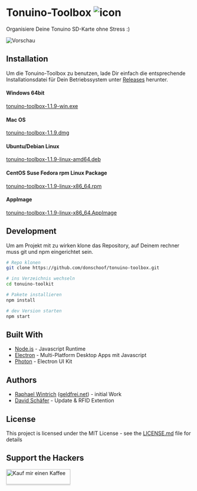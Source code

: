 # Tonuino-Toolbox ![icon](icon-42x42.png?raw=true "Icon")

Organisiere Deine Tonuino SD-Karte ohne Stress :)

![Vorschau](preview.png?raw=true "Vorschau")

## Installation

Um die Tonuino-Toolbox zu benutzen, lade Dir einfach die entsprechende Installationsdatei für Dein Betriebssystem unter [Releases](https://github.com/raph-ael/tonuino-toolbox/releases) herunter.

#### Windows 64bit

[tonuino-toolbox-1.1.9-win.exe](https://github.com/raph-ael/tonuino-toolbox/releases/download/v1.1.9/tonuino-toolbox-1.1.9-win.exe)

#### Mac OS

[tonuino-toolbox-1.1.9.dmg](https://github.com/raph-ael/tonuino-toolbox/releases/download/v1.1.9/tonuino-toolbox-1.1.9.dmg)

#### Ubuntu/Debian Linux

[tonuino-toolbox-1.1.9-linux-amd64.deb](https://github.com/raph-ael/tonuino-toolbox/releases/download/v1.1.9/tonuino-toolbox-1.1.9-linux-amd64.deb)

#### CentOS Suse Fedora rpm Linux Package

[tonuino-toolbox-1.1.9-linux-x86_64.rpm](https://github.com/raph-ael/tonuino-toolbox/releases/download/v1.1.9/tonuino-toolbox-1.1.9-linux-x86_64.rpm)

#### AppImage

[tonuino-toolbox-1.1.9-linux-x86_64.AppImage](https://github.com/raph-ael/tonuino-toolbox/releases/download/v1.1.9/tonuino-toolbox-1.1.9-linux-x86_64.AppImage)

## Development

Um am Projekt mit zu wirken klone das Repository, auf Deinem rechner muss git und npm eingerichtet sein.

```bash
# Repo klonen
git clone https://github.com/donschoof/tonuino-toolbox.git

# ins Verzeichnis wechseln
cd tonuino-toolkit

# Pakete installieren
npm install

# dev Version starten
npm start
```

## Built With

* [Node.js](https://nodejs.org/en/) - Javascript Runtime
* [Electron](https://www.electronjs.org/) - Multi-Platform Desktop Apps mit Javascript
* [Photon](http://photonkit.com/) - Electron UI Kit

## Authors

* [Raphael Wintrich](https://github.com/raph-ael) ([geldfrei.net](https://geldfrei.net)) - initial Work
* [David Schäfer](https://github.com/donschoof) - Update & RFID Extention

## License

This project is licensed under the MIT License - see the [LICENSE.md](LICENSE.md) file for details

## Support the Hackers

<a href="https://www.buymeacoffee.com/geldfrei" target="_blank"><img src="https://www.buymeacoffee.com/assets/img/custom_images/orange_img.png" alt="Kauf mir einen Kaffee" style="height: 41px !important;width: 174px !important;box-shadow: 0px 3px 2px 0px rgba(190, 190, 190, 0.5) !important;-webkit-box-shadow: 0px 3px 2px 0px rgba(190, 190, 190, 0.5) !important;" ></a>


